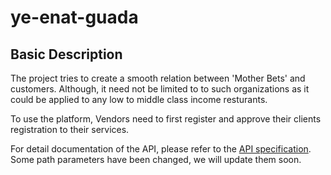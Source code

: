 # ye-enat-guada

## Basic Description

The project tries to create a smooth relation between 'Mother Bets' and customers. Although, it need not be limited to to such organizations as it could be applied to any low to
middle class income resturants.

To use the platform, Vendors need to first register and approve their clients registration to their services. 

For detail documentation of the API, please refer to the [API specification](https://app.getpostman.com/join-team?invite_code=238a4cf8f9092f8ddef6ba91c3d923b5&target_code=cf7e5f624a5829f744412990f077146b).
Some path parameters have been changed, we will update them soon.
